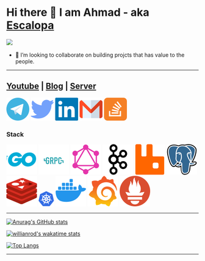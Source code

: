 # Hi there 👋 I am Ahmad - aka [Escalopa][linkedin]

<img src="https://komarev.com/ghpvc/?username=escalopa&label=Views&color=blue&style=plastic" />

- 👯 I’m looking to collaborate on building projcts that has value to the people.
 
---  

## [Youtube](https://youtube.com/@escalopa) | [Blog](https://escalopa.live) | [Server](http://178.250.158.150/) 

[![](./img/telegram.svg)](https://t.me/aehelaly) 
[![](./img/twitter.svg)](https://twitter.com/escalopaPapi)
[![](./img/linkedin.svg)][linkedin]
[![](./img/gmail.svg)](mailto:ahmad.helaly.dev@gmail.com?body=Hello%20Ahmad)
[![](./img/stackoverflow.svg)](https://stackoverflow.com/users/14295533/escapola)

### Stack

![](./img/golang.svg)
![](./img/grpc.svg)
![](./img/grapql.svg)
![](./img/kafka.svg)
![](./img/rabbitmq.svg)
![](./img/postgresql.svg)
![](./img/redis.svg)
![](./img/k8s.png)
![](./img/docker.svg)
![](./img/grafana.svg)
![](./img/prometheus.svg)

---  

[![Anurag's GitHub stats](https://github-readme-stats.vercel.app/api?username=escalopa&theme=react&show_icons=true&count_private=true&custom_title=Github%20Status)](https://github.com/anuraghazra/github-readme-stats)

[![willianrod's wakatime stats](https://github-readme-stats.vercel.app/api/wakatime?username=escalopa&layout=compact&theme=react&custom_title=Wakatime%20All%20Time%20Stats&langs_count=8)](https://github.com/anuraghazra/github-readme-stats)

[![Top Langs](https://github-readme-stats.vercel.app/api/top-langs/?username=escalopa&layout=compact&theme=react)](https://github.com/anuraghazra/github-readme-stats)


<!-- <a href="https://app.daily.dev/Escalopa"><img src="https://api.daily.dev/devcards/e3884bd526504521bcb020189bba98c0.png?r=5rn" width="200" alt="Ahmad Helaly's Dev Card"/></a> -->

<!-- <details><summary>Wakatinme Language Chart ⌨️⌨️</summary>  
  <img src="https://wakatime.com/share/@escalopa/20569e0c-18db-4634-9a7e-d588d95690cf.svg" alt="languages"/>
</details>

<details><summary>Wakatinme Editor Chart 💻💻</summary>
  <img src="https://wakatime.com/share/@escalopa/5700d73c-ca38-48b2-9bbf-03316112002a.svg" alt="editors"/>
</details> -->
  

---

[linkedin]: https://www.linkedin.com/in/escalopa/
